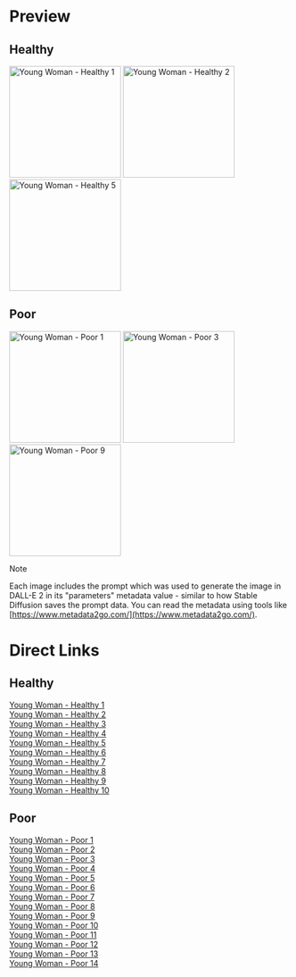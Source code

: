# Preview

## Healthy

<img src="https://cdn.jsdelivr.net/gh/pjburnhill/heroquest@main/icons/characters/young_woman/young_woman_healthy_00001.png" alt="Young Woman - Healthy 1" width="200"/>

<img src="https://cdn.jsdelivr.net/gh/pjburnhill/heroquest@main/icons/characters/young_woman/young_woman_healthy_00002.png" alt="Young Woman - Healthy 2" width="200"/>

<img src="https://cdn.jsdelivr.net/gh/pjburnhill/heroquest@main/icons/characters/young_woman/young_woman_healthy_00005.png" alt="Young Woman - Healthy 5" width="200"/>

## Poor

<img src="https://cdn.jsdelivr.net/gh/pjburnhill/heroquest@main/icons/characters/young_woman/young_woman_poor_00001.png" alt="Young Woman - Poor 1" width="200"/>

<img src="https://cdn.jsdelivr.net/gh/pjburnhill/heroquest@main/icons/characters/young_woman/young_woman_poor_00003.png" alt="Young Woman - Poor 3" width="200"/>

<img src="https://cdn.jsdelivr.net/gh/pjburnhill/heroquest@main/icons/characters/young_woman/young_woman_poor_00009.png" alt="Young Woman - Poor 9" width="200"/>

> [!NOTE]
> Each image includes the prompt which was used to generate the image in DALL-E 2 in its "parameters" metadata value - similar to how Stable Diffusion saves the prompt data. You can read the metadata using tools like [https://www.metadata2go.com/](https://www.metadata2go.com/).  


# Direct Links

## Healthy

[Young Woman - Healthy 1](https://cdn.jsdelivr.net/gh/pjburnhill/heroquest@main/icons/characters/young_woman/young_woman_healthy_00001.png)  
[Young Woman - Healthy 2](https://cdn.jsdelivr.net/gh/pjburnhill/heroquest@main/icons/characters/young_woman/young_woman_healthy_00002.png)  
[Young Woman - Healthy 3](https://cdn.jsdelivr.net/gh/pjburnhill/heroquest@main/icons/characters/young_woman/young_woman_healthy_00003.png)  
[Young Woman - Healthy 4](https://cdn.jsdelivr.net/gh/pjburnhill/heroquest@main/icons/characters/young_woman/young_woman_healthy_00004.png)  
[Young Woman - Healthy 5](https://cdn.jsdelivr.net/gh/pjburnhill/heroquest@main/icons/characters/young_woman/young_woman_healthy_00005.png)  
[Young Woman - Healthy 6](https://cdn.jsdelivr.net/gh/pjburnhill/heroquest@main/icons/characters/young_woman/young_woman_healthy_00006.png)  
[Young Woman - Healthy 7](https://cdn.jsdelivr.net/gh/pjburnhill/heroquest@main/icons/characters/young_woman/young_woman_healthy_00007.png)  
[Young Woman - Healthy 8](https://cdn.jsdelivr.net/gh/pjburnhill/heroquest@main/icons/characters/young_woman/young_woman_healthy_00008.png)  
[Young Woman - Healthy 9](https://cdn.jsdelivr.net/gh/pjburnhill/heroquest@main/icons/characters/young_woman/young_woman_healthy_00009.png)  
[Young Woman - Healthy 10](https://cdn.jsdelivr.net/gh/pjburnhill/heroquest@main/icons/characters/young_woman/young_woman_healthy_00010.png)  

## Poor

[Young Woman - Poor 1](https://cdn.jsdelivr.net/gh/pjburnhill/heroquest@main/icons/characters/young_woman/young_woman_poor_00001.png)  
[Young Woman - Poor 2](https://cdn.jsdelivr.net/gh/pjburnhill/heroquest@main/icons/characters/young_woman/young_woman_poor_00002.png)  
[Young Woman - Poor 3](https://cdn.jsdelivr.net/gh/pjburnhill/heroquest@main/icons/characters/young_woman/young_woman_poor_00003.png)  
[Young Woman - Poor 4](https://cdn.jsdelivr.net/gh/pjburnhill/heroquest@main/icons/characters/young_woman/young_woman_poor_00004.png)  
[Young Woman - Poor 5](https://cdn.jsdelivr.net/gh/pjburnhill/heroquest@main/icons/characters/young_woman/young_woman_poor_00005.png)  
[Young Woman - Poor 6](https://cdn.jsdelivr.net/gh/pjburnhill/heroquest@main/icons/characters/young_woman/young_woman_poor_00006.png)  
[Young Woman - Poor 7](https://cdn.jsdelivr.net/gh/pjburnhill/heroquest@main/icons/characters/young_woman/young_woman_poor_00007.png)  
[Young Woman - Poor 8](https://cdn.jsdelivr.net/gh/pjburnhill/heroquest@main/icons/characters/young_woman/young_woman_poor_00008.png)  
[Young Woman - Poor 9](https://cdn.jsdelivr.net/gh/pjburnhill/heroquest@main/icons/characters/young_woman/young_woman_poor_00009.png)  
[Young Woman - Poor 10](https://cdn.jsdelivr.net/gh/pjburnhill/heroquest@main/icons/characters/young_woman/young_woman_poor_00010.png)  
[Young Woman - Poor 11](https://cdn.jsdelivr.net/gh/pjburnhill/heroquest@main/icons/characters/young_woman/young_woman_poor_00011.png)  
[Young Woman - Poor 12](https://cdn.jsdelivr.net/gh/pjburnhill/heroquest@main/icons/characters/young_woman/young_woman_poor_00012.png)  
[Young Woman - Poor 13](https://cdn.jsdelivr.net/gh/pjburnhill/heroquest@main/icons/characters/young_woman/young_woman_poor_00013.png)  
[Young Woman - Poor 14](https://cdn.jsdelivr.net/gh/pjburnhill/heroquest@main/icons/characters/young_woman/young_woman_poor_00014.png)  